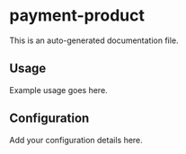 # payment-product

This is an auto-generated documentation file.

## Usage

Example usage goes here.

## Configuration

Add your configuration details here.